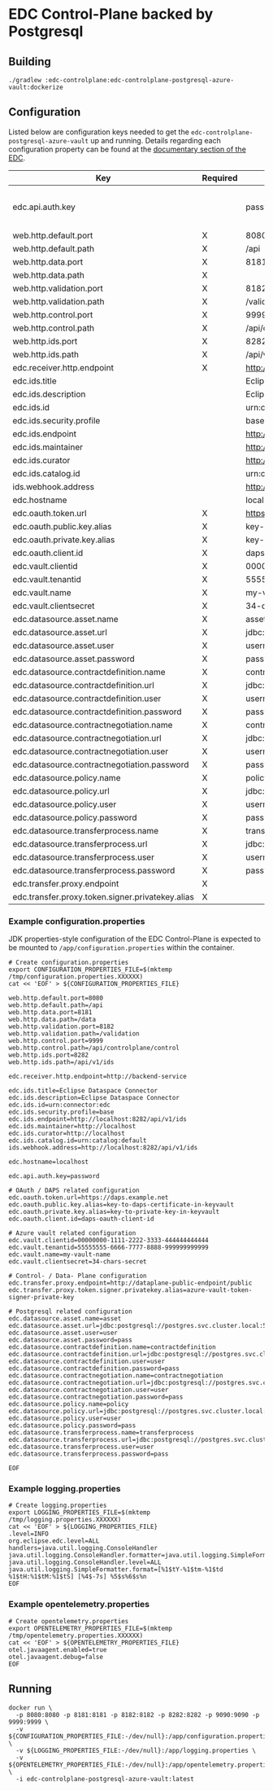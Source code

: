 # EDC Control-Plane backed by Postgresql

## Building

```shell
./gradlew :edc-controlplane:edc-controlplane-postgresql-azure-vault:dockerize
```

## Configuration

Listed below are configuration keys needed to get the `edc-controlplane-postgresql-azure-vault` up and running.
Details regarding each configuration property can be found at the [documentary section of the EDC](https://github.com/eclipse-edc/Connector/tree/main/docs).

| Key                                              | Required | Example                                                                      | Description                |
|--------------------------------------------------|----------|------------------------------------------------------------------------------|----------------------------|
| edc.api.auth.key                                 |          | password                                                                     | default value: random UUID |
| web.http.default.port                            | X        | 8080                                                                         |                            |
| web.http.default.path                            | X        | /api                                                                         |                            |
| web.http.data.port                               | X        | 8181                                                                         |                            |
| web.http.data.path                               | X        |                                                                              |                            |
| web.http.validation.port                         | X        | 8182                                                                         |                            |
| web.http.validation.path                         | X        | /validation                                                                  |                            |
| web.http.control.port                            | X        | 9999                                                                         |                            |
| web.http.control.path                            | X        | /api/controlplane/control                                                    |                            |
| web.http.ids.port                                | X        | 8282                                                                         |                            |
| web.http.ids.path                                | X        | /api/v1/ids                                                                  |                            |
| edc.receiver.http.endpoint                       | X        | <http://backend-service>                                                     |                            |
| edc.ids.title                                    |          | Eclipse Dataspace Connector                                                  |                            |
| edc.ids.description                              |          | Eclipse Dataspace Connector                                                  |                            |
| edc.ids.id                                       |          | urn:connector:edc                                                            |                            |
| edc.ids.security.profile                         |          | base                                                                         |                            |
| edc.ids.endpoint                                 |          | <http://localhost:8282/api/v1/ids>                                           |                            |
| edc.ids.maintainer                               |          | <http://localhost>                                                           |                            |
| edc.ids.curator                                  |          | <http://localhost>                                                           |                            |
| edc.ids.catalog.id                               |          | urn:catalog:default                                                          |                            |
| ids.webhook.address                              |          | <http://localhost:8282/api/v1/ids>                                           |                            |
| edc.hostname                                     |          | localhost                                                                    |                            |
| edc.oauth.token.url                              | X        | <https://daps.example.net>                                                   |                            |
| edc.oauth.public.key.alias                       | X        | key-to-daps-certificate-in-keyvault                                          |                            |
| edc.oauth.private.key.alias                      | X        | key-to-private-key-in-keyvault                                               |                            |
| edc.oauth.client.id                              | X        | daps-oauth-client-id                                                         |                            |
| edc.vault.clientid                               | X        | 00000000-1111-2222-3333-444444444444                                         |                            |
| edc.vault.tenantid                               | X        | 55555555-6666-7777-8888-999999999999                                         |                            |
| edc.vault.name                                   | X        | my-vault-name                                                                |                            |
| edc.vault.clientsecret                           | X        | 34-chars-secret                                                              |                            |
| edc.datasource.asset.name                        | X        | asset                                                                        |                            |
| edc.datasource.asset.url                         | X        | jdbc:postgresql://postgres.svc.cluster.local:5432/edc_asset_db               |                            |
| edc.datasource.asset.user                        | X        | username                                                                     |                            |
| edc.datasource.asset.password                    | X        | password                                                                     |                            |
| edc.datasource.contractdefinition.name           | X        | contractdefinition                                                           |                            |
| edc.datasource.contractdefinition.url            | X        | jdbc:postgresql://postgres.svc.cluster.local:5432/edc_contractdefinition_db  |                            |
| edc.datasource.contractdefinition.user           | X        | username                                                                     |                            |
| edc.datasource.contractdefinition.password       | X        | password                                                                     |                            |
| edc.datasource.contractnegotiation.name          | X        | contractnegotiation                                                          |                            |
| edc.datasource.contractnegotiation.url           | X        | jdbc:postgresql://postgres.svc.cluster.local:5432/edc_contractnegotiation_db |                            |
| edc.datasource.contractnegotiation.user          | X        | username                                                                     |                            |
| edc.datasource.contractnegotiation.password      | X        | password                                                                     |                            |
| edc.datasource.policy.name                       | X        | policy                                                                       |                            |
| edc.datasource.policy.url                        | X        | jdbc:postgresql://postgres.svc.cluster.local:5432/edc_policy_db              |                            |
| edc.datasource.policy.user                       | X        | username                                                                     |                            |
| edc.datasource.policy.password                   | X        | password                                                                     |                            |
| edc.datasource.transferprocess.name              | X        | transferprocess                                                              |                            |
| edc.datasource.transferprocess.url               | X        | jdbc:postgresql://postgres.svc.cluster.local:5432/edc_transferprocess_db     |                            |
| edc.datasource.transferprocess.user              | X        | username                                                                     |                            |
| edc.datasource.transferprocess.password          | X        | password                                                                     |                            |
| edc.transfer.proxy.endpoint                      | X        |                                                                              |                            |
| edc.transfer.proxy.token.signer.privatekey.alias | X        |                                                                              |                            |

### Example configuration.properties

JDK properties-style configuration of the EDC Control-Plane is expected to be mounted to `/app/configuration.properties` within the container.

```shell
# Create configuration.properties
export CONFIGURATION_PROPERTIES_FILE=$(mktemp /tmp/configuration.properties.XXXXXX)
cat << 'EOF' > ${CONFIGURATION_PROPERTIES_FILE}

web.http.default.port=8080
web.http.default.path=/api
web.http.data.port=8181
web.http.data.path=/data
web.http.validation.port=8182
web.http.validation.path=/validation
web.http.control.port=9999
web.http.control.path=/api/controlplane/control
web.http.ids.port=8282
web.http.ids.path=/api/v1/ids

edc.receiver.http.endpoint=http://backend-service

edc.ids.title=Eclipse Dataspace Connector
edc.ids.description=Eclipse Dataspace Connector
edc.ids.id=urn:connector:edc
edc.ids.security.profile=base
edc.ids.endpoint=http://localhost:8282/api/v1/ids
edc.ids.maintainer=http://localhost
edc.ids.curator=http://localhost
edc.ids.catalog.id=urn:catalog:default
ids.webhook.address=http://localhost:8282/api/v1/ids

edc.hostname=localhost

edc.api.auth.key=password

# OAuth / DAPS related configuration
edc.oauth.token.url=https://daps.example.net
edc.oauth.public.key.alias=key-to-daps-certificate-in-keyvault
edc.oauth.private.key.alias=key-to-private-key-in-keyvault
edc.oauth.client.id=daps-oauth-client-id

# Azure vault related configuration
edc.vault.clientid=00000000-1111-2222-3333-444444444444
edc.vault.tenantid=55555555-6666-7777-8888-999999999999
edc.vault.name=my-vault-name
edc.vault.clientsecret=34-chars-secret

# Control- / Data- Plane configuration
edc.transfer.proxy.endpoint=http://dataplane-public-endpoint/public
edc.transfer.proxy.token.signer.privatekey.alias=azure-vault-token-signer-private-key

# Postgresql related configuration
edc.datasource.asset.name=asset
edc.datasource.asset.url=jdbc:postgresql://postgres.svc.cluster.local:5432/edc_asset
edc.datasource.asset.user=user
edc.datasource.asset.password=pass
edc.datasource.contractdefinition.name=contractdefinition
edc.datasource.contractdefinition.url=jdbc:postgresql://postgres.svc.cluster.local:5432/edc_contractdefinition
edc.datasource.contractdefinition.user=user
edc.datasource.contractdefinition.password=pass
edc.datasource.contractnegotiation.name=contractnegotiation
edc.datasource.contractnegotiation.url=jdbc:postgresql://postgres.svc.cluster.local:5432/edc_contractnegotiation
edc.datasource.contractnegotiation.user=user
edc.datasource.contractnegotiation.password=pass
edc.datasource.policy.name=policy
edc.datasource.policy.url=jdbc:postgresql://postgres.svc.cluster.local:5432/edc_policy
edc.datasource.policy.user=user
edc.datasource.policy.password=pass
edc.datasource.transferprocess.name=transferprocess
edc.datasource.transferprocess.url=jdbc:postgresql://postgres.svc.cluster.local:5432/edc_transferprocess
edc.datasource.transferprocess.user=user
edc.datasource.transferprocess.password=pass

EOF
```

### Example logging.properties

```shell
# Create logging.properties
export LOGGING_PROPERTIES_FILE=$(mktemp /tmp/logging.properties.XXXXXX)
cat << 'EOF' > ${LOGGING_PROPERTIES_FILE}
.level=INFO
org.eclipse.edc.level=ALL
handlers=java.util.logging.ConsoleHandler
java.util.logging.ConsoleHandler.formatter=java.util.logging.SimpleFormatter
java.util.logging.ConsoleHandler.level=ALL
java.util.logging.SimpleFormatter.format=[%1$tY-%1$tm-%1$td %1$tH:%1$tM:%1$tS] [%4$-7s] %5$s%6$s%n
EOF
```

### Example opentelemetry.properties

```shell
# Create opentelemetry.properties
export OPENTELEMETRY_PROPERTIES_FILE=$(mktemp /tmp/opentelemetry.properties.XXXXXX)
cat << 'EOF' > ${OPENTELEMETRY_PROPERTIES_FILE}
otel.javaagent.enabled=true
otel.javaagent.debug=false
EOF
```

## Running

```shell
docker run \
  -p 8080:8080 -p 8181:8181 -p 8182:8182 -p 8282:8282 -p 9090:9090 -p 9999:9999 \
  -v ${CONFIGURATION_PROPERTIES_FILE:-/dev/null}:/app/configuration.properties \
  -v ${LOGGING_PROPERTIES_FILE:-/dev/null}:/app/logging.properties \
  -v ${OPENTELEMETRY_PROPERTIES_FILE:-/dev/null}:/app/opentelemetry.properties \
  -i edc-controlplane-postgresql-azure-vault:latest
```
